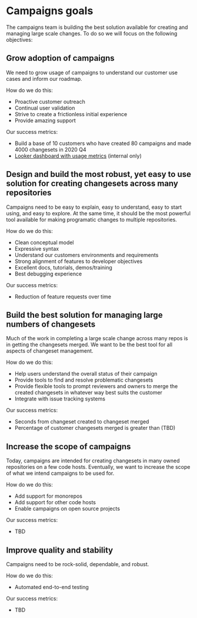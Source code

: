 # Campaigns goals

The campaigns team is building the best solution available for creating and managing large scale changes. To do so we will focus on the following objectives:

## Grow adoption of campaigns 

We need to grow usage of campaigns to understand our customer use cases and inform our roadmap.

How do we do this:
  * Proactive customer outreach
  * Continual user validation
  * Strive to create a frictionless initial experience
  * Provide amazing support

Our success metrics:
  * Build a base of 10 customers who have created 80 campaigns and made 4000 changesets in 2020 Q4
  * [Looker dashboard with usage metrics](https://sourcegraph.looker.com/dashboards/136) (internal only)


## Design and build the most robust, yet easy to use solution for creating changesets across many repositories

Campaigns need to be easy to explain, easy to understand, easy to start using, and easy to explore. At the same time, it should be the most powerful tool available for making programatic changes to multiple repositories. 

How do we do this:
  * Clean conceptual model
  * Expressive syntax
  * Understand our customers environments and requirements
  * Strong alignment of features to developer objectives
  * Excellent docs, tutorials, demos/training
  * Best debugging experience

Our success metrics:
  * Reduction of feature requests over time

## Build the best solution for managing large numbers of changesets

Much of the work in completing a large scale change across many repos is in getting the changesets merged. We want to be the best tool for all aspects of changeset management.

How do we do this:
  * Help users understand the overall status of their campaign
  * Provide tools to find and resolve problematic changesets
  * Provide flexible tools to prompt reviewers and owners to merge the created changesets in whatever way best suits the customer
  * Integrate with issue tracking systems

Our success metrics:
  * Seconds from changeset created to changeset merged
  * Percentage of customer changesets merged is greater than (TBD)

## Increase the scope of campaigns

Today, campaigns are intended for creating changesets in many owned repositories on a few code hosts. Eventually, we want to increase the scope of what we intend campaigns to be used for.

How do we do this:
  * Add support for monorepos
  * Add support for other code hosts
  * Enable campaigns on open source projects

Our success metrics:
  * TBD

## Improve quality and stability 

Campaigns need to be rock-solid, dependable, and robust.

How do we do this:
  * Automated end-to-end testing

Our success metrics:
  * TBD
